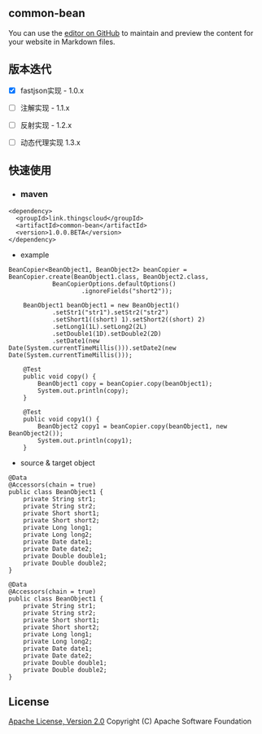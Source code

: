 ## common-bean

You can use the [editor on GitHub](https://github.com/zhouhailin/common-bean/edit/master/README.md) to maintain and preview the content for your website in Markdown files.

## 版本迭代

- [x] fastjson实现 - 1.0.x
- [ ] 注解实现 - 1.1.x
- [ ] 反射实现 - 1.2.x
- [ ] 动态代理实现 1.3.x


## 快速使用

- ### maven

```
<dependency>
  <groupId>link.thingscloud</groupId>
  <artifactId>common-bean</artifactId>
  <version>1.0.0.BETA</version>
</dependency>
```

- example

```
BeanCopier<BeanObject1, BeanObject2> beanCopier = BeanCopier.create(BeanObject1.class, BeanObject2.class,
            BeanCopierOptions.defaultOptions()
                    .ignoreFields("short2"));

    BeanObject1 beanObject1 = new BeanObject1()
            .setStr1("str1").setStr2("str2")
            .setShort1((short) 1).setShort2((short) 2)
            .setLong1(1L).setLong2(2L)
            .setDouble1(1D).setDouble2(2D)
            .setDate1(new Date(System.currentTimeMillis())).setDate2(new Date(System.currentTimeMillis()));

    @Test
    public void copy() {
        BeanObject1 copy = beanCopier.copy(beanObject1);
        System.out.println(copy);
    }

    @Test
    public void copy1() {
        BeanObject2 copy1 = beanCopier.copy(beanObject1, new BeanObject2());
        System.out.println(copy1);
    }
```

- source & target object

```
@Data
@Accessors(chain = true)
public class BeanObject1 {
    private String str1;
    private String str2;
    private Short short1;
    private Short short2;
    private Long long1;
    private Long long2;
    private Date date1;
    private Date date2;
    private Double double1;
    private Double double2;
}

@Data
@Accessors(chain = true)
public class BeanObject1 {
    private String str1;
    private String str2;
    private Short short1;
    private Short short2;
    private Long long1;
    private Long long2;
    private Date date1;
    private Date date2;
    private Double double1;
    private Double double2;
}
```

## License

[Apache License, Version 2.0](http://www.apache.org/licenses/LICENSE-2.0.html) Copyright (C) Apache Software Foundation